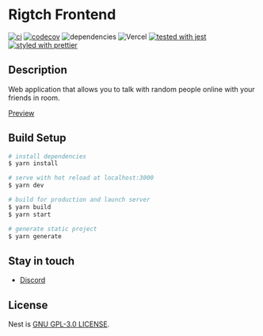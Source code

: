 # Rigtch Frontend

[![ci](https://github.com/Rigtch/rigtch-frontend/actions/workflows/ci.yml/badge.svg)](https://github.com/Rigtch/rigtch-frontend/actions/workflows/ci.yml)
[![codecov](https://codecov.io/gh/Rigtch/rigtch-frontend/branch/master/graph/badge.svg?token=cWTpVicfeV)](https://codecov.io/gh/Rigtch/rigtch-frontend)
![dependencies](https://david-dm.org/Rigtch/rigtch-frontend.svg)
![Vercel](https://vercelbadge.vercel.app/api/rigtch/rigtch-frontend)
[![tested with jest](https://img.shields.io/badge/tested_with-jest-99424f.svg)](https://github.com/facebook/jest)
[![styled with prettier](https://img.shields.io/badge/styled_with-prettier-ff69b4.svg)](https://github.com/prettier/prettier)

## Description
Web application that allows you to talk with random people online with your friends in room.

[Preview](https://rigtch-frontend.vercel.app/)

## Build Setup

```bash
# install dependencies
$ yarn install

# serve with hot reload at localhost:3000
$ yarn dev

# build for production and launch server
$ yarn build
$ yarn start

# generate static project
$ yarn generate
```

## Stay in touch

- [Discord](https://discord.gg/VUQXfJmRH2)


## License

Nest is [GNU GPL-3.0 LICENSE](LICENSE).
